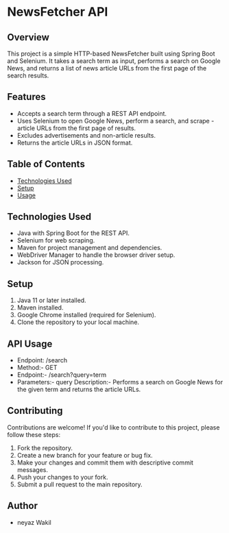 # NewsFetcher API
## Overview
This project is a simple HTTP-based NewsFetcher built using Spring Boot and Selenium. It takes a search term as input, performs a search on Google News, and returns a list of news article URLs from the first page of the search results.

## Features
- Accepts a search term through a REST API endpoint.
- Uses Selenium to open Google News, perform a search, and scrape - article URLs from the first page of results.
- Excludes advertisements and non-article results.
- Returns the article URLs in JSON format.

## Table of Contents
- [Technologies Used](#technologies-used)
- [Setup](#setup)
- [Usage](#usage)




## Technologies Used
- Java with Spring Boot for the REST API.
- Selenium for web scraping.
- Maven for project management and dependencies.
- WebDriver Manager to handle the browser driver setup.
- Jackson for JSON processing.

## Setup
1. Java 11 or later installed.
2. Maven installed.
3. Google Chrome installed (required for Selenium).
4.  Clone the repository to your local machine.



## API Usage
* Endpoint: /search
* Method:- 	GET	           		
* Endpoint:-  /search?query=term
* Parameters:-  query
  Description:-   Performs a search on Google News for the given term and returns the article URLs.

## Contributing
Contributions are welcome! If you'd like to contribute to this project, please follow these steps:
1. Fork the repository.
2. Create a new branch for your feature or bug fix.
3. Make your changes and commit them with descriptive commit messages.
4. Push your changes to your fork.
5. Submit a pull request to the main repository.

## Author
* neyaz Wakil
